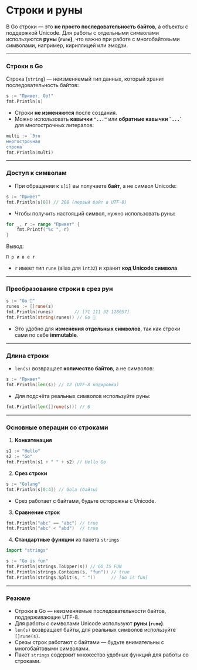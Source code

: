# Строки и руны

В Go строки — это **не просто последовательность байтов**, а объекты с поддержкой Unicode. Для работы с отдельными символами используются **руны (`rune`)**, что важно при работе с многобайтовыми символами, например, кириллицей или эмодзи.

---

### Строки в Go

Строка (`string`) — неизменяемый тип данных, который хранит последовательность байтов:

```go
s := "Привет, Go!"
fmt.Println(s)
```

* Строки **не изменяются** после создания.
* Можно использовать **кавычки `"..."`** или **обратные кавычки `` `...` ``** для многострочных литералов:

```go
multi := `Это
многострочная
строка`
fmt.Println(multi)
```

---

### Доступ к символам

* При обращении к `s[i]` вы получаете **байт**, а не символ Unicode:

```go
s := "Привет"
fmt.Println(s[0]) // 208 (первый байт в UTF-8)
```

* Чтобы получить настоящий символ, нужно использовать руны:

```go
for _, r := range "Привет" {
    fmt.Printf("%c ", r)
}
```

Вывод:

```
П р и в е т
```

* `r` имеет тип `rune` (alias для `int32`) и хранит **код Unicode символа**.

---

### Преобразование строки в срез рун

```go
s := "Go 🐹"
runes := []rune(s)
fmt.Println(runes)        // [71 111 32 128057]
fmt.Println(string(runes)) // Go 🐹
```

* Это удобно для **изменения отдельных символов**, так как строки сами по себе **immutable**.

---

### Длина строки

* `len(s)` возвращает **количество байтов**, а не символов:

```go
s := "Привет"
fmt.Println(len(s)) // 12 (UTF-8 кодировка)
```

* Для подсчёта реальных символов используйте руны:

```go
fmt.Println(len([]rune(s))) // 6
```

---

### Основные операции со строками

1. **Конкатенация**

```go
s1 := "Hello"
s2 := "Go"
fmt.Println(s1 + " " + s2) // Hello Go
```

2. **Срез строки**

```go
s := "Golang"
fmt.Println(s[0:4]) // Gola (байты)
```

* Срез работает с байтами, будьте осторожны с Unicode.

3. **Сравнение строк**

```go
fmt.Println("abc" == "abc") // true
fmt.Println("abc" < "abd")  // true
```

4. **Стандартные функции** из пакета `strings`

```go
import "strings"

s := "Go is fun"
fmt.Println(strings.ToUpper(s)) // GO IS FUN
fmt.Println(strings.Contains(s, "fun")) // true
fmt.Println(strings.Split(s, " "))      // [Go is fun]
```

---

### Резюме

* Строки в Go — неизменяемые последовательности байтов, поддерживающие UTF-8.
* Для работы с символами Unicode используют **руны (`rune`)**.
* `len(s)` возвращает байты, для реальных символов используйте `[]rune(s)`.
* Срезы строк работают с байтами — будьте внимательны с многобайтовыми символами.
* Пакет `strings` содержит множество удобных функций для работы со строками.